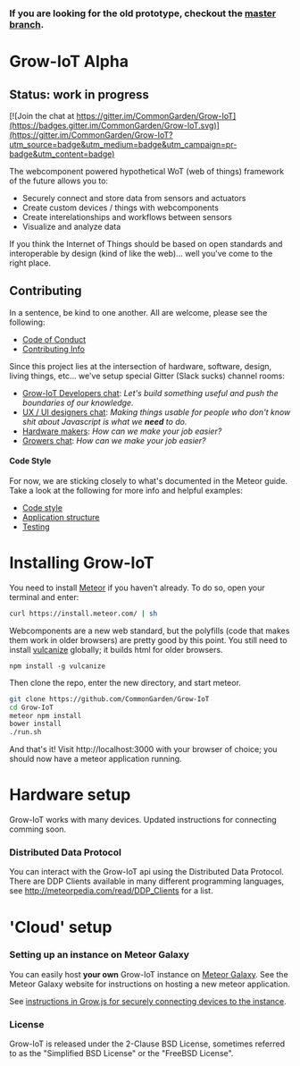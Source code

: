 ### If you are looking for the old prototype, checkout the [master branch](https://github.com/CommonGarden/Grow-IoT/tree/master).

# Grow-IoT Alpha
## Status: work in progress

[![Join the chat at https://gitter.im/CommonGarden/Grow-IoT](https://badges.gitter.im/CommonGarden/Grow-IoT.svg)](https://gitter.im/CommonGarden/Grow-IoT?utm_source=badge&utm_medium=badge&utm_campaign=pr-badge&utm_content=badge)

The webcomponent powered hypothetical WoT (web of things) framework of the future allows you to:
* Securely connect and store data from sensors and actuators
* Create custom devices / things with webcomponents
* Create interelationships and workflows between sensors
* Visualize and analyze data

If you think the Internet of Things should be based on open standards and interoperable by design (kind of like the web)... well you've come to the right place.

## Contributing
In a sentence, be kind to one another. All are welcome, please see the following:

* [Code of Conduct](https://github.com/CommonGarden/Organization/blob/master/code-of-conduct.md)
* [Contributing Info](https://github.com/CommonGarden/Organization/blob/master/contributing.md)

Since this project lies at the intersection of hardware, software, design, living things, etc... we've setup special Gitter (Slack sucks) channel rooms:

* [Grow-IoT Developers chat](https://gitter.im/CommonGarden/Grow-IoT): *Let's build something useful and push the boundaries of our knowledge.*
* [UX / UI designers chat](https://gitter.im/CommonGarden/UX):  *Making things usable for people who don't know shit about Javascript is what we **need** to do.*
* [Hardware makers](https://gitter.im/CommonGarden/Makers): *How can we make your job easier?*
* [Growers chat](https://gitter.im/CommonGarden/Growers): *How can we make your job easier?*

#### Code Style
For now, we are sticking closely to what's documented in the Meteor guide. Take a look at the following for more info and helpful examples:

* [Code style](https://guide.meteor.com/code-style.html)
* [Application structure](https://guide.meteor.com/structure.html)
* [Testing](https://guide.meteor.com/testing.html)

# Installing Grow-IoT

You need to install [Meteor](https://www.meteor.com/) if you haven't already. To do so, open your terminal and enter:
```bash
curl https://install.meteor.com/ | sh
```

Webcomponents are a new web standard, but the polyfills (code that makes them work in older browsers) are pretty good by this point. You still need to install [vulcanize](https://github.com/Polymer/vulcanize) globally; it builds html for older browsers.

`npm install -g vulcanize`

Then clone the repo, enter the new directory, and start meteor.

```bash
git clone https://github.com/CommonGarden/Grow-IoT
cd Grow-IoT
meteor npm install
bower install
./run.sh
```

And that's it! Visit http://localhost:3000 with your browser of choice; you should now have a meteor application running.

# Hardware setup

Grow-IoT works with many devices. Updated instructions for connecting comming soon.

### Distributed Data Protocol

You can interact with the Grow-IoT api using the Distributed Data Protocol. There are DDP Clients available in many different programming languages, see http://meteorpedia.com/read/DDP_Clients for a list.

# 'Cloud' setup
### Setting up an instance on Meteor Galaxy

You can easily host **your own** Grow-IoT instance on [Meteor Galaxy](https://galaxy.meteor.com/). See the Meteor Galaxy website for instructions on hosting a new meteor application.

See [instructions in Grow.js for securely connecting devices to the instance](https://github.com/CommonGarden/grow.js).

### License
Grow-IoT is released under the 2-Clause BSD License, sometimes referred to as the "Simplified BSD License" or the "FreeBSD License". 
